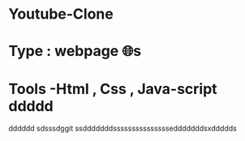 # Youtube-Clone
# Type : webpage 🌐s
# Tools -Html , Css , Java-script ddddd
dddddd
sdsssdggit ssdddddddsssssssssssssssedddddddsxddddds